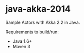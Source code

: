 java-akka-2014
==============

Sample Actors with Akka 2.2 in Java.

Requirements to build/run:
* Java 1.6+
* Maven 3
